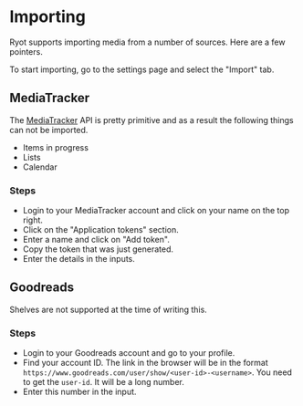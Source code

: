 # Importing

Ryot supports importing media from a number of sources. Here are a few pointers.

To start importing, go to the settings page and select the "Import" tab.

## MediaTracker

The [MediaTracker](https://github.com/bonukai/MediaTracker) API is pretty
primitive and as a result the following things can not be imported.

- Items in progress
- Lists
- Calendar

### Steps

- Login to your MediaTracker account and click on your name on the top right.
- Click on the "Application tokens" section.
- Enter a name and click on "Add token".
- Copy the token that was just generated.
- Enter the details in the inputs.

## Goodreads

Shelves are not supported at the time of writing this.

### Steps

- Login to your Goodreads account and go to your profile.
- Find your account ID. The link in the browser will be in the format
  `https://www.goodreads.com/user/show/<user-id>-<username>`. You need to get the
  `user-id`. It will be a long number.
- Enter this number in the input.
